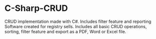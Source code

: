 # C-Sharp-CRUD
CRUD implementation made with C#. Includes filter feature and reporting
Software created for registry sells. Includes all basic CRUD operations, sorting, filter feature and export as a PDF, Word or Excel file.
